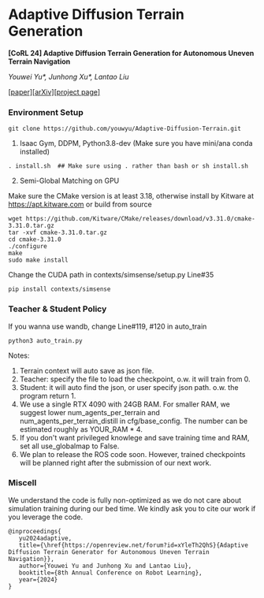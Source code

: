 # Adaptive Diffusion Terrain Generation

**[CoRL 24] Adaptive Diffusion Terrain Generation for Autonomous Uneven Terrain Navigation**

*Youwei Yu\*, Junhong Xu\*, Lantao Liu*

[[paper]](https://openreview.net/forum?id=xYleTh2QhS)[[arXiv]](https://arxiv.org/abs/2410.10766v1)[[project page]](https://www.youwei-yu.com/adtg-sim-to-real)


### Environment Setup
```shell
git clone https://github.com/youwyu/Adaptive-Diffusion-Terrain.git
```
1. Isaac Gym, DDPM, Python3.8-dev (Make sure you have mini/ana conda installed)
```shell
. install.sh  ## Make sure using . rather than bash or sh install.sh
```

2. Semi-Global Matching on GPU

Make sure the CMake version is at least 3.18, otherwise install by Kitware at https://apt.kitware.com or build from source
```shell
wget https://github.com/Kitware/CMake/releases/download/v3.31.0/cmake-3.31.0.tar.gz
tar -xvf cmake-3.31.0.tar.gz
cd cmake-3.31.0
./configure
make
sudo make install
```

Change the CUDA path in contexts/simsense/setup.py Line#35
```shell
pip install contexts/simsense
```

### Teacher & Student Policy
If you wanna use wandb, change Line#119, #120 in auto_train
```shell
python3 auto_train.py
```
Notes:
1. Terrain context will auto save as json file.
2. Teacher: specify the file to load the checkpoint, o.w. it will train from 0.
3. Student: it will auto find the json, or user specify json path. o.w. the program return 1.
4. We use a single RTX 4090 with 24GB RAM. For smaller RAM, we suggest lower num_agents_per_terrain and num_agents_per_terrain_distill in cfg/base_config.
   The number can be estimated roughly as YOUR_RAM * 4.
5. If you don't want privileged knowlege and save training time and RAM, set all use_globalmap to False.
0. We plan to release the ROS code soon. However, trained checkpoints will be planned right after the submission of our next work.

### Miscell
We understand the code is fully non-optimized as we do not care about simulation training during our bed time.
We kindly ask you to cite our work if you leverage the code.
```
@inproceedings{
   yu2024adaptive,
   title={\href{https://openreview.net/forum?id=xYleTh2QhS}{Adaptive Diffusion Terrain Generator for Autonomous Uneven Terrain Navigation}},
   author={Youwei Yu and Junhong Xu and Lantao Liu},
   booktitle={8th Annual Conference on Robot Learning},
   year={2024}
}
```

